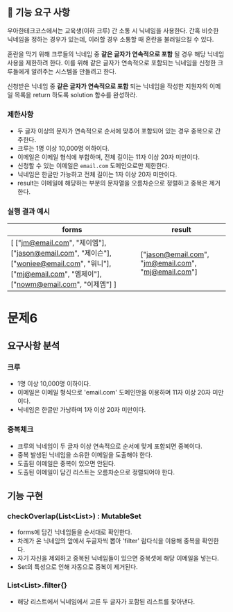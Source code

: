 ## 🚀 기능 요구 사항

우아한테크코스에서는 교육생(이하 크루) 간 소통 시 닉네임을 사용한다. 간혹 비슷한 닉네임을 정하는 경우가 있는데, 이러할 경우 소통할 때 혼란을 불러일으킬 수 있다.

혼란을 막기 위해 크루들의 닉네임 중 **같은 글자가 연속적으로 포함** 될 경우 해당 닉네임 사용을 제한하려 한다. 이를 위해 같은 글자가 연속적으로 포함되는 닉네임을 신청한 크루들에게 알려주는 시스템을 만들려고 한다.


신청받은 닉네임 중 **같은 글자가 연속적으로 포함** 되는 닉네임을 작성한 지원자의 이메일 목록을 return 하도록 solution 함수를 완성하라.

### 제한사항

- 두 글자 이상의 문자가 연속적으로 순서에 맞추어 포함되어 있는 경우 중복으로 간주한다.
- 크루는 1명 이상 10,000명 이하이다.
- 이메일은 이메일 형식에 부합하며, 전체 길이는 11자 이상 20자 미만이다.
- 신청할 수 있는 이메일은 `email.com` 도메인으로만 제한한다.
- 닉네임은 한글만 가능하고 전체 길이는 1자 이상 20자 미만이다.
- result는 이메일에 해당하는 부분의 문자열을 오름차순으로 정렬하고 중복은 제거한다.

### 실행 결과 예시

| forms | result |
| --- | --- |
| [ ["jm@email.com", "제이엠"], ["jason@email.com", "제이슨"], ["woniee@email.com", "워니"], ["mj@email.com", "엠제이"], ["nowm@email.com", "이제엠"] ] | ["jason@email.com", "jm@email.com", "mj@email.com"] |

# 문제6
## 요구사항 분석
### 크루
 - 1명 이상 10,000명 이하이다.
 - 이메일은 이메일 형식으로 'email.com' 도메인만을 이용하며 11자 이상 20자 미만이다.
 - 닉네임은 한글만 가낭하며 1자 이상 20자 미만이다.

### 중복체크
 - 크루의 닉네임이 두 글자 이상 연속적으로 순서에 맞게 포함되면 중복이다.
 - 중복 발생된 닉네임을 소유한 이메일을 도출해야 한다.
 - 도출된 이메일은 중복이 있으면 안된다.
 - 도출된 이메일이 담긴 리스트는 오름차순으로 정렬되어야 한다.

## 기능 구현
### checkOverlap(List<List<String>>) : MutableSet<String>
 - forms에 담긴 닉네임들을 순서대로 확인한다.
 - 차례가 온 닉네임의 앞에서 두글자씩 뽑아 'filter' 람다식을 이용해 중복을 확인한다.
 - 자기 자신을 제외하고 중복된 닉네임들이 있으면 중복셋에 해당 이메일을 넣는다.
 - Set의 특성으로 인해 자동으로 중복이 제거된다.

### List<List<String>>.filter{}
 - 해당 리스트에서 닉네임에서 고른 두 글자가 포함된 리스트를 찾아낸다.